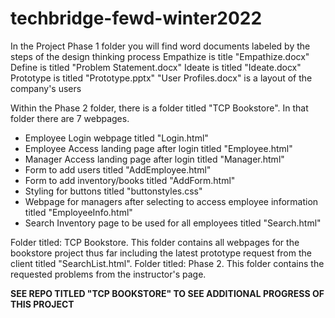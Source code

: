 # techbridge-fewd-winter2022
In the Project Phase 1 folder you will find word documents labeled by the steps of the design thinking process
Empathize is title "Empathize.docx"
Define is titled "Problem Statement.docx"
Ideate is titled "Ideate.docx"
Prototype is titled "Prototype.pptx"
"User Profiles.docx" is a layout of the company's users

Within the Phase 2 folder, there is a folder titled "TCP Bookstore". In that folder there are 7 webpages.
- Employee Login webpage titled "Login.html"
- Employee Access landing page after login titled "Employee.html"
- Manager Access landing page after login titled "Manager.html"
- Form to add users titled "AddEmployee.html"
- Form to add inventory/books titled "AddForm.html"
- Styling for buttons titled "buttonstyles.css"
- Webpage for managers after selecting to access employee information titled "EmployeeInfo.html"
- Search Inventory page to be used for all employees titled "Search.html"

Folder titled: TCP Bookstore. This folder contains all webpages for the bookstore project thus far including the latest prototype request from the client titled "SearchList.html".
Folder titled: Phase 2. This folder contains the requested problems from the instructor's page.


****SEE REPO TITLED "TCP BOOKSTORE" TO SEE ADDITIONAL PROGRESS OF THIS PROJECT****

